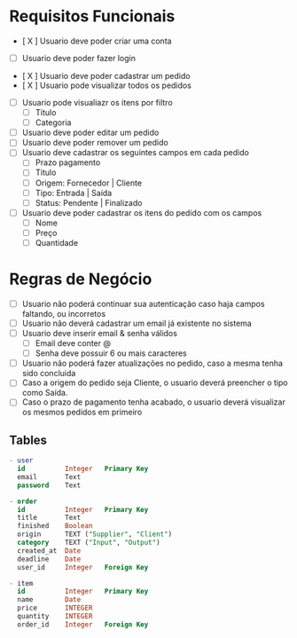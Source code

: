 # Requisitos Funcionais

- [ X ] Usuario deve poder criar uma conta
- [ ] Usuario deve poder fazer login
- [ X ] Usuario deve poder cadastrar um pedido
- [ X ] Usuario pode visualizar todos os pedidos
- [ ] Usuario pode visualiazr os itens por filtro
  - [ ] Titulo
  - [ ] Categoria
- [ ] Usuario deve poder editar um pedido
- [ ] Usuario deve poder remover um pedido
- [ ] Usuario deve cadastrar os seguintes campos em cada pedido
  - [ ] Prazo pagamento
  - [ ] Titulo
  - [ ] Origem: Fornecedor | Cliente
  - [ ] Tipo: Entrada | Saída
  - [ ] Status: Pendente | Finalizado
- [ ] Usuario deve poder cadastrar os itens do pedido com os campos
  - [ ] Nome
  - [ ] Preço
  - [ ] Quantidade

# Regras de Negócio

- [ ] Usuario não poderá continuar sua autenticação caso haja campos faltando, ou incorretos
- [ ] Usuario não deverá cadastrar um email já existente no sistema
- [ ] Usuario deve inserir email & senha válidos
  - [ ] Email deve conter @
  - [ ] Senha deve possuir 6 ou mais caracteres
- [ ] Usuario não poderá fazer atualizações no pedido, caso a mesma tenha sido concluida
- [ ] Caso a origem do pedido seja Cliente, o usuario deverá preencher o tipo como Saída.
- [ ] Caso o prazo de pagamento tenha acabado, o usuario deverá visualizar os mesmos pedidos em primeiro

## Tables

```sql
- user
  id          Integer   Primary Key
  email       Text
  password    Text

- order
  id          Integer   Primary Key
  title       Text
  finished    Boolean
  origin      TEXT ("Supplier", "Client")
  category    TEXT ("Input", "Output")
  created_at  Date
  deadline    Date
  user_id     Integer   Foreign Key

- item
  id          Integer   Primary Key
  name        Date
  price       INTEGER
  quantity    INTEGER
  order_id    Integer   Foreign Key
```
